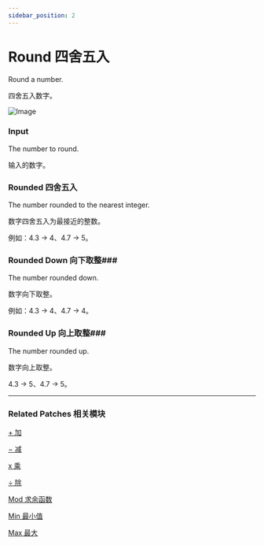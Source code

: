 ```yaml
---
sidebar_position: 2
---
```


# Round 四舍五入

Round a number.

四舍五入数字。

![Image](https://s3.us-west-2.amazonaws.com/secure.notion-static.com/e167bce5-face-4f56-a6a9-b5faeddefe9a/Untitled.png?X-Amz-Algorithm=AWS4-HMAC-SHA256&X-Amz-Content-Sha256=UNSIGNED-PAYLOAD&X-Amz-Credential=AKIAT73L2G45EIPT3X45%2F20220602%2Fus-west-2%2Fs3%2Faws4_request&X-Amz-Date=20220602T175228Z&X-Amz-Expires=86400&X-Amz-Signature=2ab0434d8ecf3e3b3b23006a39e94a686cb6afe2071cc32ec3c1cb8e9f28d991&X-Amz-SignedHeaders=host&response-content-disposition=filename%20%3D%22Untitled.png%22&x-id=GetObject)

### Input

The number to round.

输入的数字。

### Rounded 四舍五入

The number rounded to the nearest integer.

数字四舍五入为最接近的整数。

例如：4.3 → 4、4.7 → 5。

### Rounded Down 向下取整### 

The number rounded down.

数字向下取整。

例如：4.3 → 4、4.7 → 4。

### Rounded Up 向上取整### 

The number rounded up.

数字向上取整。

4.3 → 5、4.7 → 5。

------

### Related Patches 相关模块

[+ 加](./+.md)

[− 减](./-.md)

[x 乘](./x.md)

[÷ 除](./%C3%B7.md)

[Mod 求余函数](./Mod.md)

[Min 最小值](./Min.md)

[Max 最大](./Max.md)
